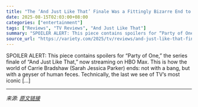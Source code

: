 ```yaml
---
title: "The ‘And Just Like That’ Finale Was a Fittingly Bizarre End to a Bizarre Show: TV Review"
date: 2025-08-15T02:03:00+08:00
categories: ["entertainment"]
tags: ["Reviews", "TV Reviews", "And Just Like That"]
summary: "SPOILER ALERT: This piece contains spoilers for “Party of One,” the series finale of “And Just Like That,&#8221; now streaming on HBO Max. This is how the world of Carrie Bradshaw (Sarah Jessica Parke"
source_url: "https://variety.com/2025/tv/reviews/and-just-like-that-finale-review-1236489968/"
---
```


SPOILER ALERT: This piece contains spoilers for “Party of One,” the series finale of “And Just Like That,&#8221; now streaming on HBO Max. This is how the world of Carrie Bradshaw (Sarah Jessica Parker) ends: not with a bang, but with a geyser of human feces. Technically, the last we see of TV’s most iconic [&#8230;]

---

*来源: [原文链接](https://variety.com/2025/tv/reviews/and-just-like-that-finale-review-1236489968/)*
